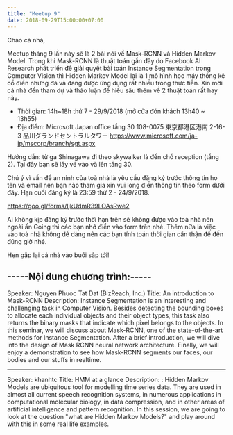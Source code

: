 ```yaml
---
title: "Meetup 9"
date: 2018-09-29T15:00:00+07:00
---
```


Chào cả nhà,

Meetup tháng 9 lần này sẽ là 2 bài nói về Mask-RCNN và Hidden Markov Model. Trong khi Mask-RCNN là thuật toán gần đây do Facebook AI Research phát triển để giải quyết bài toán Instance Segmentation trong Computer Vision thì Hidden Markov Model lại là 1 mô hình học máy thống kê cổ điển nhưng đã và đang được ứng dụng rất nhiều trong thực tiễn. Xin mời cả nhà đến tham dự và thảo luận để hiểu sâu thêm về 2 thuật toán rất hay này.

- Thời gian: 14h~18h thứ 7 - 29/9/2018 (mở cửa đón khách 13h40 ~ 13h55)
- Địa điểm: Microsoft Japan office tầng 30 
108-0075 東京都港区港南 2-16-3 品川グランドセントラルタワー 
https://www.microsoft.com/ja-jp/mscorp/branch/sgt.aspx

Hướng dẫn: từ ga Shinagawa đi theo skywalker là đến chỗ reception (tầng 2). Tại đây bạn sẽ lấy vé vào và lên tầng 30.

Chú ý vì vấn đề an ninh của toà nhà là yêu cầu đăng ký trước thông tin họ tên và email nên bạn nào tham gia xin vui lòng điền thông tin theo form dưới đây. Hạn cuối đăng ký là 23:59 thứ 2 - 24/9/2018.

https://goo.gl/forms/IjkUdmR39LOAsRwe2

Ai không kịp đăng ký trước thời hạn trên sẽ không được vào toà nhà nên ngoài ấn Going thì các bạn nhớ điền vào form trên nhé. Thêm nữa là việc vào toà nhà không dễ dàng nên các bạn tính toán thời gian cẩn thận để đến đúng giờ nhé.

Hẹn gặp lại cả nhà vào buổi sắp tới!

-----Nội dung chương trình:-----
---
Speaker: Nguyen Phuoc Tat Dat (BizReach, Inc.)
Title: An introduction to Mask-RCNN
Description:
Instance Segmentation is an interesting and challenging task in Computer Vision. Besides detecting the bounding boxes to allocate each individual objects and their object types, this task also returns the binary masks that indicate which pixel belongs to the objects. In this seminar, we will discuss about Mask-RCNN, one of the state-of-the-art methods for Instance Segmentation. After a brief introduction, we will dive into the design of Mask RCNN neural network architecture. Finally, we will enjoy a demonstration to see how Mask-RCNN segments our faces, our bodies and our stuffs in realtime.

---
Speaker: khanhtc
Title: HMM at a glance
Description: :
Hidden Markov Models are ubiquitous tool for modelling time series data. They are used in almost all current speech recognition systems, in numerous applications in computational molecular biology, in data compression, and in other areas of artificial intelligence and pattern recognition. In this session, we are going to look at the question "what are Hidden Markov Models?" and play around with this in some real life examples.